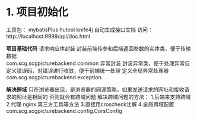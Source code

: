 
# 1. 项目初始化
工具包：
mybatisPlus
hutool
knife4j 自动生成接口文档   访问： http://localhost:9999/api/doc.html

**项目基础代码** 
请求响应体封装
    封装前端传参和后端返回参数的实体类，便于传输数据  
    com.scg.scgpicturebackend.common
异常封装 
    封装异常类，便于处理异常自定义错误码，对错误进行收敛，便于前端统一处理
    定义全局异常处理器
    com.scg.scgpicturebackend.exception

**解决跨域**
只在浏览器出现，是浏览器的同源策略，如果发送请求的网址和接收请求的网址是相同的 否则就会有跨域问题
 解决跨域问题的方法：
    1.后端来支持跨域
    2.代理 nginx 第三方工具等方法
    3.直接用croscheck注解
    4.全局跨域配置 com.scg.scgpicturebackend.config.CorsConfig
